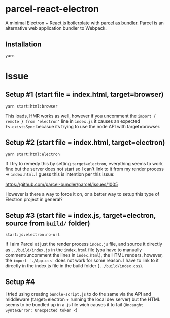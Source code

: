 # parcel-react-electron

A minimal Electron + React.js boilerplate with [parcel as bundler](https://github.com/parcel-bundler/parcel). Parcel is an alternative web application bundler to Webpack.

## Installation

```
yarn
```

# Issue

## Setup #1 (start file = index.html, target=browser)
```
yarn start:html:browser
```

This loads, HMR works as well, however if you uncomment the `import { remote } from 'electron'` line in `index.js` it causes an expected `fs.existsSync` becasue its trying to use the node API with target=browser.

## Setup #2 (start file = index.html, target=electron)

```
yarn start:html:electron
```

If I try to remedy this by setting `target=electron`, everything seems to work fine but the server does not start so I can't link to it from my render process -> `index.html`. I guess this is intention per this issue:

https://github.com/parcel-bundler/parcel/issues/1005

However is there a way to force it on, or a better way to setup this type of Electron project in general?


## Setup #3 (start file = index.js, target=electron, source from `build/` folder)
```
start:js:electron:no-url
```

If I aim Parcel at just the render process `index.js` file, and source it directly as `../build/index.js` in the `index.html` file (you have to manually comment/uncomment the lines in `index.html`), the HTML renders, however, the `import './App.css'` does not work for some reason. I have to link to it directly in the index.js file in the build folder (`../build/index.css`).

## Setup #4

I tried using creating `bundle-script.js` to do the same via the API and middleware (target=electron + running the local dev server) but the HTML seems to be bundled up in a .js file wich causes it to fail (`Uncaught SyntaxError: Unexpected token <`)


